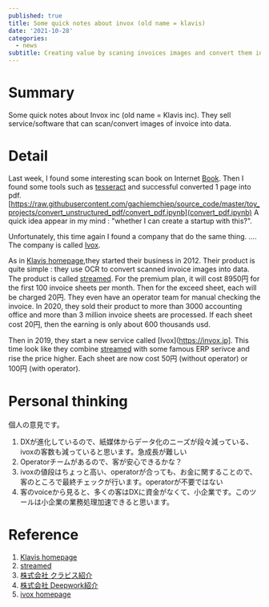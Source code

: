```yaml
---
published: true
title: Some quick notes about invox (old name = klavis)
date: '2021-10-28'
categories: 
  - news
subtitle: Creating value by scaning invoices images and convert them into data  
---
```



# Summary 

Some quick notes about Invox inc (old name = Klavis inc). 
They sell service/software that can scan/convert images of invoice into data. 

# Detail 

Last week, I found some interesting scan book on Internet [Book](https://www.dtv-ebook.com/tuyen-tap-tam-ly-hoc_14220.html). 
Then I found some tools such as [tesseract](https://github.com/tesseract-ocr/tesseract) and successful converted 1 page into pdf. 
[https://raw.githubusercontent.com/gachiemchiep/source_code/master/toy_projects/convert_unstructured_pdf/convert_pdf.ipynb](convert_pdf.ipynb)
A quick idea appear in my mind : "whether I can create a startup with this?". 

Unfortunately, this time again I found a company that do the same thing. .... 
The company is called [Ivox](https://invox.jp/#cb_7).

As in [Klavis homepage](https://klavis.co.jp/about),they started their business in 2012. 
Their product is quite simple : they use OCR to convert scanned invoice images into data.  
The product is called [streamed](https://streamedup.com/corporation). 
For the premium plan, it will cost 8950円 for the first 100 invoice sheets per month. 
Then for the exceed sheet, each will be charged 20円. 
They even have an operator team for manual checking the invoice. 
In 2020, they sold their product to more than 3000 accounting office and more than 3 million invoice sheets are processed. 
If each sheet cost 20円, then the earning is only about 600 thousands usd. 

Then in 2019, they start a new service called [Ivox](https://invox.jp]. 
This time look like they combine [streamed](https://streamedup.com/corporation) with some famous ERP serivce and rise the price higher. 
Each sheet are now cost 50円 (without operator) or 100円 (with operator). 

# Personal thinking

個人の意見です。

1. DXが進化しているので、紙媒体からデータ化のニーズが段々減っている、ivoxの客数も減っていると思います。急成長が難しい
2. Operatorチームがあるので、客が安心できるかな？
3. ivoxの値段はちょっと高い、operatorが合っても、お金に関することので、客のところで最終チェックが行います。operatorが不要ではない
4. 客のvoiceから見ると、多くの客はDXに資金がなくて、小企業です。このツールは小企業の業務処理加速できると思います。

# Reference

1. [Klavis homepage](https://klavis.co.jp/business)
2. [streamed](https://streamedup.com/corporation)
3. [株式会社 クラビス紹介](https://www.green-japan.com/pr/6252)
4. [株式会社 Deepwork紹介](https://www.green-japan.com/company/7648?gclid=Cj0KCQjwlOmLBhCHARIsAGiJg7ln7GHOMrWza54pjjBnbuiJfcyYzsS2d9iBIas4y48n-tbhUn83t9gaAkbuEALw_wcB#)
5. [ivox homepage](https://invox.jp/#cb_7)